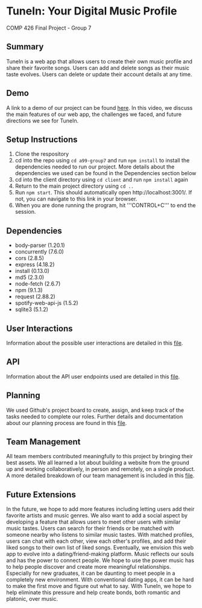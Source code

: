 
# TuneIn: Your Digital Music Profile 

COMP 426 Final Project - Group 7

## Summary 

TuneIn is a web app that allows users to create their own music profile and share their favorite songs. Users can add and delete songs as their music taste evolves. Users can delete or update their account details at any time. 

## Demo 

A link to a demo of our project can be found [here](https://youtu.be/fmiu5iuj_QA). In this video, we discuss the main features of our web app, the challenges we faced, and future directions we see for TuneIn. 

## Setup Instructions 

1. Clone the respository
2. cd into the repo using ```cd a99-group7``` and run ```npm install``` to install the dependencies needed to run our project. More details about the dependencies we used can be found in the Dependencies section below
3. cd into the client directory using ```cd client``` and run ```npm install``` again
4. Return to the main project directory using ```cd ..```
5. Run ```npm start```. This should automatically open http://localhost:3001/. If not, you can navigate to this link in your browser.
6. When you are done running the program, hit '''CONTROL+C''' to end the session. 

## Dependencies 

- body-parser (1.20.1)
- concurrently (7.6.0)
- cors (2.8.5)
- express (4.18.2)
- install (0.13.0)
- md5 (2.3.0)
- node-fetch (2.6.7)
- npm (9.1.3)
- request (2.88.2)
- spotify-web-api-js (1.5.2)
- sqlite3 (5.1.2)

## User Interactions 

Information about the possible user interactions are detailed in this [file](/docs/user-interactions.md).

## API 

Information about the API user endpoints used are detailed in this [file](api.md).

## Planning 

We used Github's project board to create, assign, and keep track of the tasks needed to complete our roles. Further details and documentation about our planning process are found in this [file](planning.md).

## Team Management 

All team members contributed meaningfully to this project by bringing their best assets. We all learned a lot about building a website from the ground up and working collaboratively, in person and remotely, on a single product. A more detailed breakdown of our team management is included in this [file](roles.md).

## Future Extensions

In the future, we hope to add more features including letting users add their favorite artists and music genres. We also want to add a social aspect by developing a feature that allows users to meet other users with similar music tastes. Users can search for their friends or be matched with someone nearby who listens to similar music tastes. With matched profiles, users can chat with each other, view each other's profiles, and add their liked songs to their own list of liked songs. Eventually, we envision this web app to evolve into a dating/friend-making platform. Music reflects our souls and has the power to connect people. We hope to use the power music has to help people discover and create more meaningful relationships. Especially for new graduates, it can be daunting to meet people in a completely new environment. With conventional dating apps, it can be hard to make the first move and figure out what to say. With TuneIn, we hope to help eliminate this pressure and help create bonds, both romantic and platonic, over music.
